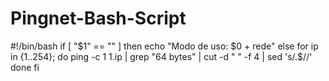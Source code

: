# Pingnet-Bash-Script
#!/bin/bash
if [ "$1" == "" ]
then
  echo "Modo de uso: $0 + rede"
else
for ip in {1..254};
do
ping -c 1 $1.$ip | grep "64 bytes" | cut -d " " -f 4 | sed 's/.$//'
done
fi

